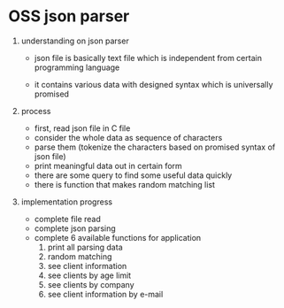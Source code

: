 # OSS json parser

1. understanding on json parser

   - json file is basically text file which is independent from certain programming language

   - it contains various data with designed syntax which is universally promised

2. process

   - first, read json file in C file
   - consider the whole data as sequence of characters
   - parse them (tokenize the characters based on promised syntax of json file)
   - print meaningful data out in certain form
   - there are some query to find some useful data quickly
   - there is function that makes random matching list

3. implementation progress

   - complete file read
   - complete json parsing
   - complete 6 available functions for application
      1. print all parsing data
      2. random matching
      3. see client information
      4. see clients by age limit
      5. see clients by company
      6. see client information by e-mail
